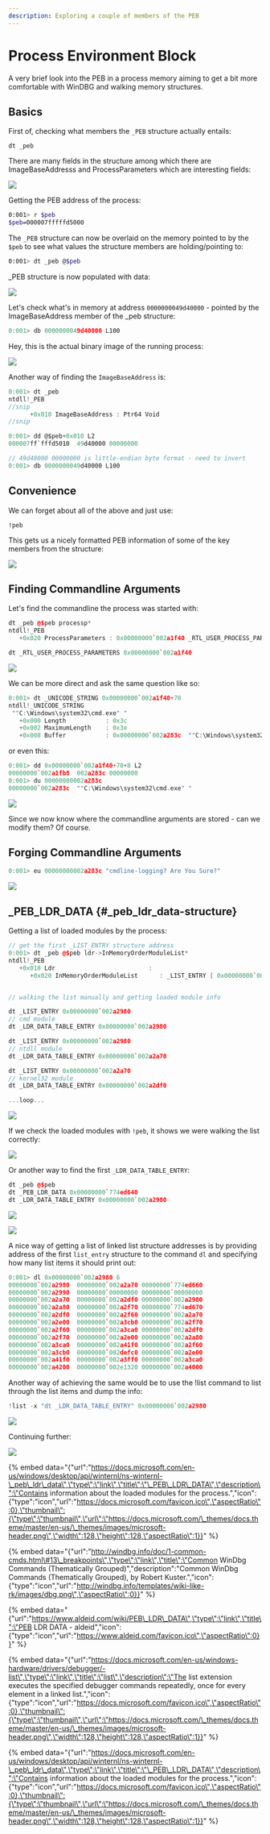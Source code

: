 ```yaml
---
description: Exploring a couple of members of the PEB
---
```


# Process Environment Block

A very brief look into the PEB in a process memory aiming to get a bit more comfortable with WinDBG and walking memory structures.

## Basics

First of, checking what members the `_PEB` structure actually entails:

```text
dt _peb
```

There are many fields in the structure among which there are ImageBaseAddresss and ProcessParameters which are interesting fields:

![](../.gitbook/assets/peb-structure%20%281%29.png)

Getting the PEB address of the process:

```bash
0:001> r $peb
$peb=000007fffffd5000
```

The `_PEB` structure can now be overlaid on the memory pointed to by the `$peb` to see what values the structure members are holding/pointing to:

```bash
0:001> dt _peb @$peb
```

\_PEB structure is now populated with data:

![](../.gitbook/assets/peb-overlay.png)

Let's check what's in memory at address `0000000049d40000` - pointed by the ImageBaseAddress member of the \_peb structure:

```cpp
0:001> db 0000000049d40000 L100
```

Hey, this is the actual binary image of the running process:

![](../.gitbook/assets/peb-baseimage.png)

Another way of finding the `ImageBaseAddress` is:

```csharp
0:001> dt _peb
ntdll!_PEB
//snip
      +0x010 ImageBaseAddress : Ptr64 Void
//snip

0:001> dd @$peb+0x010 L2
000007ff`fffd5010  49d40000 00000000

// 49d40000 00000000 is little-endian byte format - need to invert
0:001> db 0000000049d40000 L100
```

## Convenience

We can forget about all of the above and just use:

```text
!peb
```

This gets us a nicely formatted PEB information of some of the key members from the structure:

![](../.gitbook/assets/peb.png)

## Finding Commandline Arguments

Let's find the commandline the process was started with:

```cpp
dt _peb @$peb processp*
ntdll!_PEB
   +0x020 ProcessParameters : 0x00000000`002a1f40 _RTL_USER_PROCESS_PARAMETERS

dt _RTL_USER_PROCESS_PARAMETERS 0x00000000`002a1f40
```

![](../.gitbook/assets/peb-cmdline.png)

We can be more direct and ask the same question like so:

```cpp
0:001> dt _UNICODE_STRING 0x00000000`002a1f40+70
ntdll!_UNICODE_STRING
 ""C:\Windows\system32\cmd.exe" "
   +0x000 Length           : 0x3c
   +0x002 MaximumLength    : 0x3e
   +0x008 Buffer           : 0x00000000`002a283c  ""C:\Windows\system32\cmd.exe" "
```

or even this:

```cpp
0:001> dd 0x00000000`002a1f40+70+8 L2
00000000`002a1fb8  002a283c 00000000
0:001> du 00000000002a283c
00000000`002a283c  ""C:\Windows\system32\cmd.exe" "
```

![](../.gitbook/assets/peb-cmdline2.png)

Since we now know where the commandline arguments are stored - can we modify them? Of course.

## Forging Commandline Arguments

```cpp
0:001> eu 00000000002a283c "cmdline-logging? Are You Sure?"
```

![](../.gitbook/assets/peb-cmdline3.png)

## \_PEB\_LDR\_DATA {#_peb_ldr_data-structure}

Getting a list of loaded modules by the process:

```cpp
// get the first _LIST_ENTRY structure address
0:001> dt _peb @$peb ldr->InMemoryOrderModuleList*
ntdll!_PEB
   +0x018 Ldr                          : 
      +0x020 InMemoryOrderModuleList      : _LIST_ENTRY [ 0x00000000`002a2980 - 0x00000000`002a1e40 ]


// walking the list manually and getting loaded module info

dt _LIST_ENTRY 0x00000000`002a2980
// cmd module
dt _LDR_DATA_TABLE_ENTRY 0x00000000`002a2980

dt _LIST_ENTRY 0x00000000`002a2980 
// ntdll module
dt _LDR_DATA_TABLE_ENTRY 0x00000000`002a2a70

dt _LIST_ENTRY 0x00000000`002a2a70
// kernel32 module
dt _LDR_DATA_TABLE_ENTRY 0x00000000`002a2df0

...loop...
```

![](../.gitbook/assets/peb-modulelist.png)

If we check the loaded modules with `!peb`, it shows we were walking the list correctly:

![](../.gitbook/assets/peb-modules2.png)

Or another way to find the first `_LDR_DATA_TABLE_ENTRY`:

```cpp
dt _peb @$peb
dt _PEB_LDR_DATA 0x00000000`774ed640
dt _LDR_DATA_TABLE_ENTRY 0x00000000`002a2980
```

![](../.gitbook/assets/peb-manual1.png)

![](../.gitbook/assets/peb-manual2.png)

A nice way of getting a list of linked list structure addresses is by providing address of the first `list_entry` structure to the command `dl` and specifying how many list items it should print out:

```cpp
0:001> dl 0x00000000`002a2980 6
00000000`002a2980  00000000`002a2a70 00000000`774ed660
00000000`002a2990  00000000`00000000 00000000`00000000
00000000`002a2a70  00000000`002a2df0 00000000`002a2980
00000000`002a2a80  00000000`002a2f70 00000000`774ed670
00000000`002a2df0  00000000`002a2f60 00000000`002a2a70
00000000`002a2e00  00000000`002a3cb0 00000000`002a2f70
00000000`002a2f60  00000000`002a3ca0 00000000`002a2df0
00000000`002a2f70  00000000`002a2e00 00000000`002a2a80
00000000`002a3ca0  00000000`002a41f0 00000000`002a2f60
00000000`002a3cb0  00000000`002defc0 00000000`002a2e00
00000000`002a41f0  00000000`002a3ff0 00000000`002a3ca0
00000000`002a4200  00000000`002e1320 00000000`002a4000
```

Another way of achieving the same would be to use the !list command to list through the list items and dump the info:

```cpp
!list -x "dt _LDR_DATA_TABLE_ENTRY" 0x00000000`002a2980
```

![](../.gitbook/assets/peb-dll-automated.gif)

Continuing further:

![](../.gitbook/assets/peb-dll-automated2.gif)

{% embed data="{\"url\":\"https://docs.microsoft.com/en-us/windows/desktop/api/winternl/ns-winternl-\_peb\_ldr\_data\",\"type\":\"link\",\"title\":\"\_PEB\_LDR\_DATA\",\"description\":\"Contains information about the loaded modules for the process.\",\"icon\":{\"type\":\"icon\",\"url\":\"https://docs.microsoft.com/favicon.ico\",\"aspectRatio\":0},\"thumbnail\":{\"type\":\"thumbnail\",\"url\":\"https://docs.microsoft.com/\_themes/docs.theme/master/en-us/\_themes/images/microsoft-header.png\",\"width\":128,\"height\":128,\"aspectRatio\":1}}" %}

{% embed data="{\"url\":\"http://windbg.info/doc/1-common-cmds.html\#13\_breakpoints\",\"type\":\"link\",\"title\":\"Common WinDbg Commands \(Thematically Grouped\)\",\"description\":\"Common WinDbg Commands \(Thematically Grouped\), by Robert Kuster.\",\"icon\":{\"type\":\"icon\",\"url\":\"http://windbg.info/templates/wiki-like-rk/images/dbg.png\",\"aspectRatio\":0}}" %}

{% embed data="{\"url\":\"https://www.aldeid.com/wiki/PEB\_LDR\_DATA\",\"type\":\"link\",\"title\":\"PEB LDR DATA - aldeid\",\"icon\":{\"type\":\"icon\",\"url\":\"https://www.aldeid.com/favicon.ico\",\"aspectRatio\":0}}" %}

{% embed data="{\"url\":\"https://docs.microsoft.com/en-us/windows-hardware/drivers/debugger/-list\",\"type\":\"link\",\"title\":\"list\",\"description\":\"The list extension executes the specified debugger commands repeatedly, once for every element in a linked list.\",\"icon\":{\"type\":\"icon\",\"url\":\"https://docs.microsoft.com/favicon.ico\",\"aspectRatio\":0},\"thumbnail\":{\"type\":\"thumbnail\",\"url\":\"https://docs.microsoft.com/\_themes/docs.theme/master/en-us/\_themes/images/microsoft-header.png\",\"width\":128,\"height\":128,\"aspectRatio\":1}}" %}

{% embed data="{\"url\":\"https://docs.microsoft.com/en-us/windows/desktop/api/winternl/ns-winternl-\_peb\_ldr\_data\",\"type\":\"link\",\"title\":\"\_PEB\_LDR\_DATA\",\"description\":\"Contains information about the loaded modules for the process.\",\"icon\":{\"type\":\"icon\",\"url\":\"https://docs.microsoft.com/favicon.ico\",\"aspectRatio\":0},\"thumbnail\":{\"type\":\"thumbnail\",\"url\":\"https://docs.microsoft.com/\_themes/docs.theme/master/en-us/\_themes/images/microsoft-header.png\",\"width\":128,\"height\":128,\"aspectRatio\":1}}" %}

